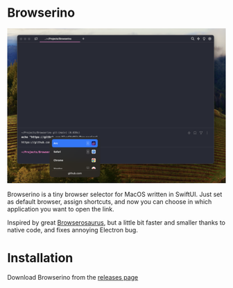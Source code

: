 # Browserino

![Browserino](images/browserino.png)

Browserino is a tiny browser selector for MacOS written in SwiftUI. Just set as default browser, assign shortcuts, and now you can choose in which application you want to open the link.

Inspired by great [Browserosaurus](https://github.com/will-stone/browserosaurus), but a little bit faster and smaller thanks to native code, and fixes annoying Electron bug.

# Installation

Download Browserino from the [releases page](https://github.com/AlexStrNik/Browserino/releases)
